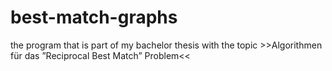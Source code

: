 # best-match-graphs
the program that is part of my bachelor thesis with the topic >>Algorithmen für das ”Reciprocal Best Match” Problem&lt;&lt;
